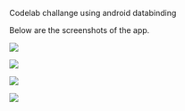 Codelab challange using android databinding

Below are the screenshots of the app.

![](app/src/main/res/drawable/screenshot_1.png)

![](app/src/main/res/drawable/screenshot_2.png)

![](app/src/main/res/drawable/screenshot_3.png)

![](app/src/main/res/drawable/screenshot_4.png)

